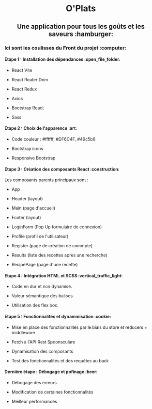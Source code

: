 <h1 align="center">O'Plats</h1>
<h2 align="center">Une application pour tous les goûts et les saveurs :hamburger:</h2>

<h3>Ici sont les coulisses du Front du projet :computer:</h3>



<h4>Etape 1 : Installation des dépendances :open_file_folder:</h4>

- React Vite

- React Router Dom

- React Redux

- Axios

- Bootstrap React

- Sass

<h4>Etape 2 : Choix de l'apparence :art:</h4>

- Code couleur :  #ffffff, #DF6C4F, #49c5b6

- Bootstrap icons

- Responsive Bootstrap

<h4>Etape 3 : Création des composants React :construction:</h4>
Les composants parents principaux sont :

- App

- Header (layout)

- Main (page d'accueil)

- Footer (layout)

- LoginForm (Pop Up formulaire de connexion)

- Profile (profil de l'utilisateur)

- Register (page de création de commpte)

- Results (liste des recettes après une recherche)

- RecipePage (page d'une recette)

<h4>Etape 4 : Intégration HTML et SCSS :vertical_traffic_light:</h4>

- Code en dur et non dynamisé.

- Valeur sémantique des balises.

- Utilisation des flex box.

<h4>Etape 5 : Fonctionnalités et dynammisation :cookie:</h4>

- Mise en place des fonctionnalités par le biais du store et reducers + middleware

- Fetch à l'API Rest Spoonaculare

- Dynamisation des composants

- Test des fonctionnalités et des requêtes au back

<h4>Dernière étape : Débogage et pofinage :beer:</h4>

- Débogage des erreurs

- Modification de certaines fonctionnalités

- Meilleur performances


